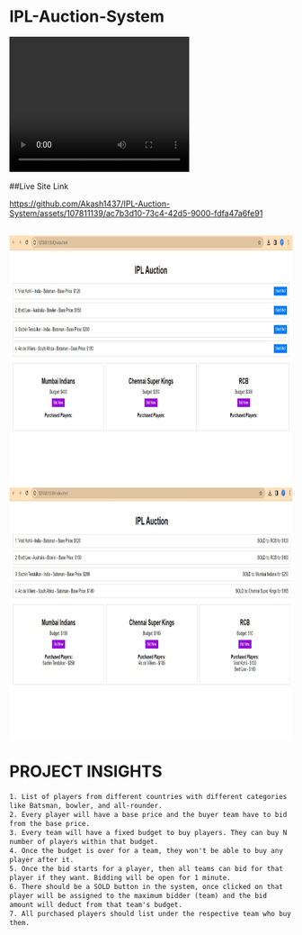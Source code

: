 # IPL-Auction-System

<video width="320" height="240" controls>
  <source src="
https://github-production-user-asset-6210df.s3.amazonaws.com/107811139/303356120-ac7b3d10-73c4-42d5-9000-fdfa47a6fe91.mp4?X-Amz-Algorithm=AWS4-HMAC-SHA256&X-Amz-Credential=AKIAVCODYLSA53PQK4ZA%2F20240208%2Fus-east-1%2Fs3%2Faws4_request&X-Amz-Date=20240208T135839Z&X-Amz-Expires=300&X-Amz-Signature=b5d29930129e017c7cf686e3c125555d681aea99be084b05212a489b6b5eebca&X-Amz-SignedHeaders=host&actor_id=107811139&key_id=0&repo_id=754647786
" type="video/mp4">

</video>

 ##Live Site Link
 
https://github.com/Akash1437/IPL-Auction-System/assets/107811139/ac7b3d10-73c4-42d5-9000-fdfa47a6fe91

<br>

<img src="IPL1.jpg" alt="ss" width="947" height="445">
<br>
<img src="IPL2.jpg" alt="ss2" width="947" height="445">

# PROJECT INSIGHTS

    1. List of players from different countries with different categories like Batsman, bowler, and all-rounder.
    2. Every player will have a base price and the buyer team have to bid from the base price.
    3. Every team will have a fixed budget to buy players. They can buy N number of players within that budget.
    4. Once the budget is over for a team, they won't be able to buy any player after it.
    5. Once the bid starts for a player, then all teams can bid for that player if they want. Bidding will be open for 1 minute.
    6. There should be a SOLD button in the system, once clicked on that player will be assigned to the maximum bidder (team) and the bid amount will deduct from that team's budget.
    7. All purchased players should list under the respective team who buy them.
